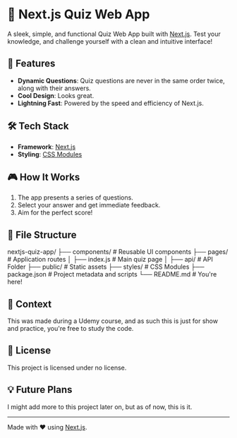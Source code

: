 # 🧠 Next.js Quiz Web App

A sleek, simple, and functional Quiz Web App built with [Next.js](https://nextjs.org). Test your knowledge, and challenge yourself with a clean and intuitive interface!

## 🚀 Features

- **Dynamic Questions**: Quiz questions are never in the same order twice, along with their answers.
- **Cool Design**: Looks great.
- **Lightning Fast**: Powered by the speed and efficiency of Next.js.

## 🛠️ Tech Stack

- **Framework**: [Next.js](https://nextjs.org)
- **Styling**: [CSS Modules](https://nextjs.org/docs/basic-features/built-in-css-support)

## 🎮 How It Works

1. The app presents a series of questions.
2. Select your answer and get immediate feedback.
3. Aim for the perfect score!

## 📁 File Structure

nextjs-quiz-app/ 
├── components/ # Reusable UI components 
├── pages/ # Application routes 
│ ├── index.js # Main quiz page 
│ ├── api/ # API Folder 
├── public/ # Static assets 
├── styles/ # CSS Modules 
├── package.json # Project metadata and scripts 
└── README.md # You're here! 

## 🤝 Context

This was made during a Udemy course, and as such this is just for show and practice, you're free to study the code.

## 📜 License

This project is licensed under no license.

## 💡 Future Plans

I might add more to this project later on, but as of now, this is it.

---

Made with ❤️ using [Next.js](https://nextjs.org).
